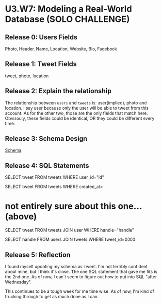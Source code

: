 # U3.W7: Modeling a Real-World Database (SOLO CHALLENGE)

## Release 0: Users Fields
Photo, Header, Name, Location, Website, Bio, Facebook

## Release 1: Tweet Fields
tweet, photo, location

## Release 2: Explain the relationship
The relationship between `users` and `tweets` is: user(implied), photo and location.
I say user because only the user will be able to tweet from this account. As for the other two, those are the only fields that match here. Obvisouly, these fields could be identical, OR they could be different every time.

## Release 3: Schema Design
<a href="http://minus.com/i/EumFWPNR4ZIh">Schema</a>

## Release 4: SQL Statements

SELECT tweet FROM tweets
  WHERE user_id="id"
  
SELECT tweet FROM tweets
  WHERE created_at=
  
# not entirely sure about this one...(above)  
  
SELECT tweet FROM tweets
  JOIN user
  WHERE handle="handle"
  
SELECT handle FROM users
  JOIN tweets
  WHERE tweet_id=0000

## Release 5: Reflection
I found myself updating my schema as I went. I'm not terribly confident about mine, but I think it's close. The one SQL statement that gave me fits is the 2nd one. As of now, I can't seem to figure out how to put into SQL "after Wednesday". 

This continues to be a tough week for me time wise. As of now, I'm kind of trucking through to get as much done as I can.
